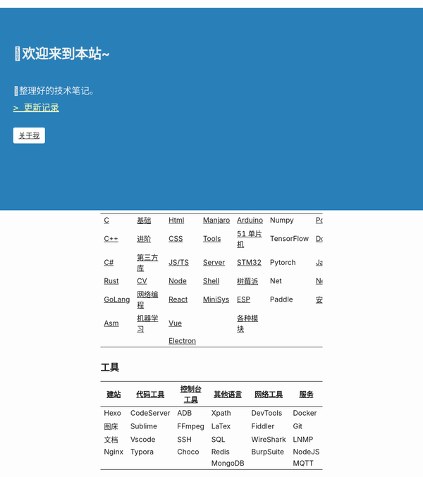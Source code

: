 <!--
title: fzf404 | 笔记
layout: IndexLayout
visible: true
-->

<style>
  .markdown {
    padding: 0 20px;
  }
  .jumbotron {
    position: absolute;
    background-color: #2980b9;
    top: 56px;
    left: 0;
    right: 0;
    padding-top: 80px;
    min-height: 380px;
    color: #eee;
  }
  .jumbotron-block {
    min-height: 400px;
  }
  .jumbotron-warpper {
    max-width: 1200px;
    padding: 0 30px;
    margin: 0 auto;
  }
  .jumbotron-title {
    font-size: 30px;
    font-weight: bold;
    padding-bottom: 20px;
  }
  .jumbotron-des {
    font-size: 1.25rem;
    line-height: 1.5;
    font-weight: 300;
    margin-bottom: 30px;
    font-family: -apple-system, BlinkMacSystemFont, "Segoe UI", Roboto, "Helvetica Neue", Arial, sans-serif, "Apple Color Emoji", "Segoe UI Emoji", "Segoe UI Symbol";
  }
  .jumbotron .jumbotron-btn {
    display: inline-block;
    color: #333;
    text-align: center;
    white-space: nowrap;
    vertical-align: middle;
    user-select: none;
    background-color: #fff;
    padding: .375rem .75rem;
    font-size: 1rem;
    line-height: 1.5;
    border-radius: .25rem;
    transition: color .15s ease-in-out, background-color .15s ease-in-out, border-color .15s ease-in-out, box-shadow .15s ease-in-out;
  }
  .jumbotron-btn:hover {
    background-color: #bbb;
    color: #333;
  }
  .jumbotron-btn:focus {
    outline: 0;
    box-shadow: 0 0 0 0.2rem rgba(255, 255, 255, 0.25);
  }
  .pre {
    font-family:monospace;
    margin-top: 8px;
  }
  #active {
    color: #ffffb8;
  }
</style>
<div class="jumbotron">
  <div class="jumbotron-warpper">
    <div class="jumbotron-title">🚄欢迎来到本站~</div>
    <div class="jumbotron-des">
      <br />
      🛴整理好的技术笔记。
      <br/> 
      <div class="pre"> 
      <a id="active" href="https://github.com/fzf404/Tech_Note/commits/master">>&emsp;更新记录</a>
      </div>
    </div>
    <a class="jumbotron-btn" href="https://fzf404.art/">关于我</a>
  </div>
</div>
<div class="jumbotron-block"> </div>

| [编程语言](#/Lang)      | [Python](#/Python)             | [前端](#/Web)                  | [Linux](#/Command/Linux)     | [硬件](#/HardWare)             | [深度学习](#/DeepLearn) | 其他                               |
| ----------------------- | ------------------------------ | ------------------------------ | ---------------------------- | ------------------------------ | ----------------------- | ---------------------------------- |
| [C](#/Lang/C)           | [基础](#/Python/1.Basic)       | [Html](#/Web/1-HTML)           | [Manjaro](#/Command/Manjaro) | [Arduino](#/HardWare/Arduino)  | Numpy                   | [PowerShell](#/Command/PowerShell) |
| [C++](#/Lang)           | [进阶](#/Python/2.Advance)     | [CSS](#/Web/2-CSS)             | [Tools](#/Tools/Shell)       | [51 单片机](#/HardWare/51MCU)  | TensorFlow              | [Dos](#/Command/Dos)               |
| [C#](#/Lang/CSharp)     | [第三方库](#/Python/3.Package) | [JS/TS](#/Web/3-JS)            | [Server](#/Tools/Server)     | [STM32](#/HardWare/STM32)      | Pytorch                 | [Java](#/Lang/Java)                |
| [Rust](#/Lang/Rust)     | [CV](#/Python/7.Vision)        | [Node](#/Frame/2-Node)         | [Shell](#/Command/Linux)     | [树莓派](#/HardWare/Raspberry) | Net                     | [Nest](#/Frame/7-NestJS)           |
| [GoLang](#/Lang/Golang) | [网络编程](#/Python/6.Network) | [React](#/Frame/3-React)       | [MiniSys](#/Lang/Assem)      | [ESP](#/HardWare/Esp8266)      | Paddle                  | [安全](#/Security)                 |
| [Asm](#/Lang/Assem)     | [机器学习](#/DeepLearn)        | [Vue](#/Frame/4-Vue)           |                              | [各种模块](#/HardWare/EleMod)  |                         |                                    |
|                         |                                | [Electron](#/Frame/5-Electron) |                              |                                |                         |                                    |

## 工具

| [建站](#/Others/Blog) | [代码工具](#/Tools/Code) | [控制台工具](#/Tools/Console) | [其他语言](#/Others/Language) | [网络工具](#/Tools/Network) | [服务](#/Tools/Server) | [Linux](#/Command/Linux) |
| --------------------- | ------------------------ | ----------------------------- | ----------------------------- | --------------------------- | ---------------------- | ------------------------ |
| Hexo                  | CodeServer               | ADB                           | Xpath                         | DevTools                    | Docker                 | [推荐](#/Tools/Shell)    |
| 图床                  | Sublime                  | FFmpeg                        | LaTex                         | Fiddler                     | Git                    | zsh                      |
| 文档                  | Vscode                   | SSH                           | SQL                           | WireShark                   | LNMP                   | vim                      |
| Nginx                 | Typora                   | Choco                         | Redis                         | BurpSuite                   | NodeJS                 | ranger                   |
|                       |                          |                               | MongoDB                       |                             | MQTT                   | i3wm                     |
